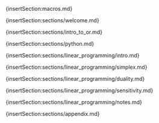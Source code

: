 {insertSection:macros.md}

{insertSection:sections/welcome.md}

{insertSection:sections/intro_to_or.md}

{insertSection:sections/python.md}

{insertSection:sections/linear_programming/intro.md}

{insertSection:sections/linear_programming/simplex.md}

{insertSection:sections/linear_programming/duality.md}

{insertSection:sections/linear_programming/sensitivity.md}

{insertSection:sections/linear_programming/notes.md}

<!-- {insertSection:sections/integer_programming/intro.md} -->

<!-- {insertSection:sections/integer_programming/modeling.md} -->

<!-- {insertSection:sections/integer_programming/software.md} -->

<!-- {insertSection:sections/integer_programming/computational_complexity.md} -->

<!-- {insertSection:sections/integer_programming/branch_and_bound.md} -->

<!-- {insertSection:sections/integer_programming/cutting_planes.md} -->

<!-- {insertSection:sections/integer_programming/easy_ips.md} -->

<!-- {insertSection:sections/integer_programming/notes.md} -->

{insertSection:sections/appendix.md}
